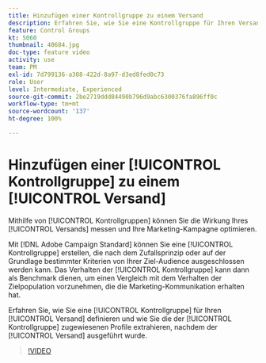 ```yaml
---
title: Hinzufügen einer Kontrollgruppe zu einem Versand
description: Erfahren Sie, wie Sie eine Kontrollgruppe für Ihren Versand definieren und wie Sie die der Kontrollgruppe zugewiesenen Profile extrahieren, nachdem der Versand ausgeführt wurde.
feature: Control Groups
kt: 5060
thumbnail: 40684.jpg
doc-type: feature video
activity: use
team: PM
exl-id: 7d799136-a308-422d-8a97-d3ed8fed0c73
role: User
level: Intermediate, Experienced
source-git-commit: 2be2719ddd84490b796d9abc6300376fa896ff0c
workflow-type: tm+mt
source-wordcount: '137'
ht-degree: 100%

---
```


# Hinzufügen einer [!UICONTROL Kontrollgruppe] zu einem [!UICONTROL Versand]

Mithilfe von [!UICONTROL Kontrollgruppen] können Sie die Wirkung Ihres [!UICONTROL Versands] messen und Ihre Marketing-Kampagne optimieren.

Mit [!DNL Adobe Campaign Standard] können Sie eine [!UICONTROL Kontrollgruppe] erstellen, die nach dem Zufallsprinzip oder auf der Grundlage bestimmter Kriterien von Ihrer Ziel-Audience ausgeschlossen werden kann. Das Verhalten der [!UICONTROL Kontrollgruppe] kann dann als Benchmark dienen, um einen Vergleich mit dem Verhalten der Zielpopulation vorzunehmen, die die Marketing-Kommunikation erhalten hat.

Erfahren Sie, wie Sie eine [!UICONTROL Kontrollgruppe] für Ihren [!UICONTROL Versand] definieren und wie Sie die der [!UICONTROL Kontrollgruppe] zugewiesenen Profile extrahieren, nachdem der [!UICONTROL Versand] ausgeführt wurde.

>[!VIDEO](https://video.tv.adobe.com/v/40684?quality=12)
